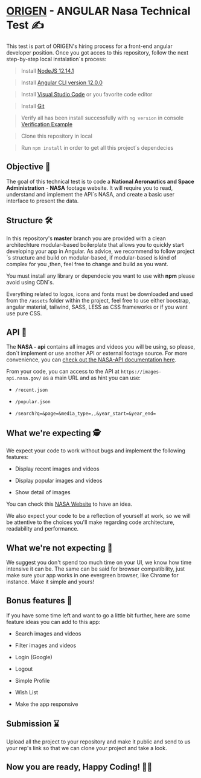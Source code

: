 # [ORIGEN](http://www.origencorp.net/) - ANGULAR Nasa Technical Test ✍️

  

This test is part of ORIGEN's hiring process for a front-end angular developer position. Once you got acces to this repository, follow the next step-by-step local instalation´s process:  

> Install [NodeJS 12.14.1](https://nodejs.org/es/download/releases/)

  

> Install [Angular CLI version 12.0.0](https://www.npmjs.com/package/@angular/cli/v/12.0.0)

  

> Install [Visual Studio Code](https://code.visualstudio.com/download) or you favorite code editor

  

> Install [Git](https://git-scm.com/book/en/v2/Getting-Started-Installing-Git)

  

> Verify all has been install successfully with `ng version` in console [Verification Example](https://i.stack.imgur.com/wj5fz.png)

  

> Clone this repository in local

  

> Run `npm install` in order to get all this project´s dependecies

  
  

## Objective 🎯

  

The goal of this technical test is to code a **National Aeronautics and Space Administration** - **NASA** footage website. It will require you to read, understand and implement the API´s NASA, and create a basic user interface to present the data.

  

  

## Structure 🛠️

  

In this repository's **master** branch you are provided with a clean architechture modular-based boilerplate that allows you to quickly start developing your app in Angular. As advice, we recommend to follow project´s structure and build on modular-based, if modular-based is kind of complex for you ,then, feel free to change and build as you want.

  
You must install any library or dependecie you want to use with **npm** please avoid using CDN´s.

Everything related to logos, icons and fonts must be downloaded and used from the `/assets` folder within the project, feel free to use either boostrap, angular material, tailwind, SASS, LESS as CSS frameworks or if you want use pure CSS.

  

## API 🔗

  

The **NASA - api** contains all images and videos you will be using, so please, don´t implement or use another API or external footage source. For more convenience, you can [check out the NASA-API documentation here](https://images.nasa.gov/docs/images.nasa.gov_api_docs.pdf).

  

From your code, you can access to the API at `https://images-api.nasa.gov/` as a main URL and as hint you can use:

  

-  `/recent.json`

-  `/popular.json`

-  `/search?q=&page=&media_type=,,&year_start=&year_end=`

  

## What we're expecting 🕵️

  

We expect your code to work without bugs and implement the following features:

  

- Display recent images and videos

- Display popular images and videos

- Show detail of images
  

You can check this [NASA Website](https://images.nasa.gov/) to have an idea.

  

We also expect your code to be a reflection of yourself at work, so we will be attentive to the choices you'll make regarding code architecture, readability and performance.

  

  

## What we're not expecting 🚩

  

We suggest you don't spend too much time on your UI, we know how time intensive it can be. The same can be said for browser compatibility, just make sure your app works in one evergreen browser, like Chrome for instance. Make it simple and yours!
  

## Bonus features 🌟

  

If you have some time left and want to go a little bit further, here are some feature ideas you can add to this app:

  
- Search images and videos
  
- Filter images and videos

- Login (Google)

- Logout

- Simple Profile

- Wish List

- Make the app responsive

  

## Submission ⌛

  

Upload all the project to your repository and make it public and send to us your rep's link so that we can clone your project and take a look.

  
  

## Now you are ready, Happy Coding! 👊😎
